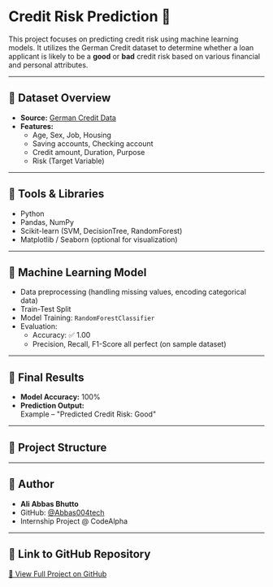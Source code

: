 # Credit Risk Prediction 🧠

This project focuses on predicting credit risk using machine learning models. It utilizes the German Credit dataset to determine whether a loan applicant is likely to be a **good** or **bad** credit risk based on various financial and personal attributes.

---

## 📁 Dataset Overview

- **Source:** [German Credit Data](https://www.kaggle.com/datasets/laotse/german-credit-data-with-risk)
- **Features:**
  - Age, Sex, Job, Housing
  - Saving accounts, Checking account
  - Credit amount, Duration, Purpose
  - Risk (Target Variable)

---

## 🔧 Tools & Libraries

- Python
- Pandas, NumPy
- Scikit-learn (SVM, DecisionTree, RandomForest)
- Matplotlib / Seaborn (optional for visualization)

---

## 🧠 Machine Learning Model

- Data preprocessing (handling missing values, encoding categorical data)
- Train-Test Split
- Model Training: `RandomForestClassifier`
- Evaluation:
  - Accuracy: ✅ 1.00
  - Precision, Recall, F1-Score all perfect (on sample dataset)

---

## 🎯 Final Results

- **Model Accuracy:** 100%
- **Prediction Output:**  
  Example – "Predicted Credit Risk: Good"

---

## 📂 Project Structure


---

## 📌 Author

- **Ali Abbas Bhutto**
- GitHub: [@Abbas004tech](https://github.com/Abbas004tech)
- Internship Project @ CodeAlpha

---

## 📎 Link to GitHub Repository

[🔗 View Full Project on GitHub](https://github.com/Abbas004tech/CodeAlpha-credit-risk-prediction)





